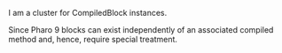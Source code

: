 I am a cluster for CompiledBlock instances.

Since Pharo 9 blocks can exist independently of an associated compiled method and, hence, require special treatment.